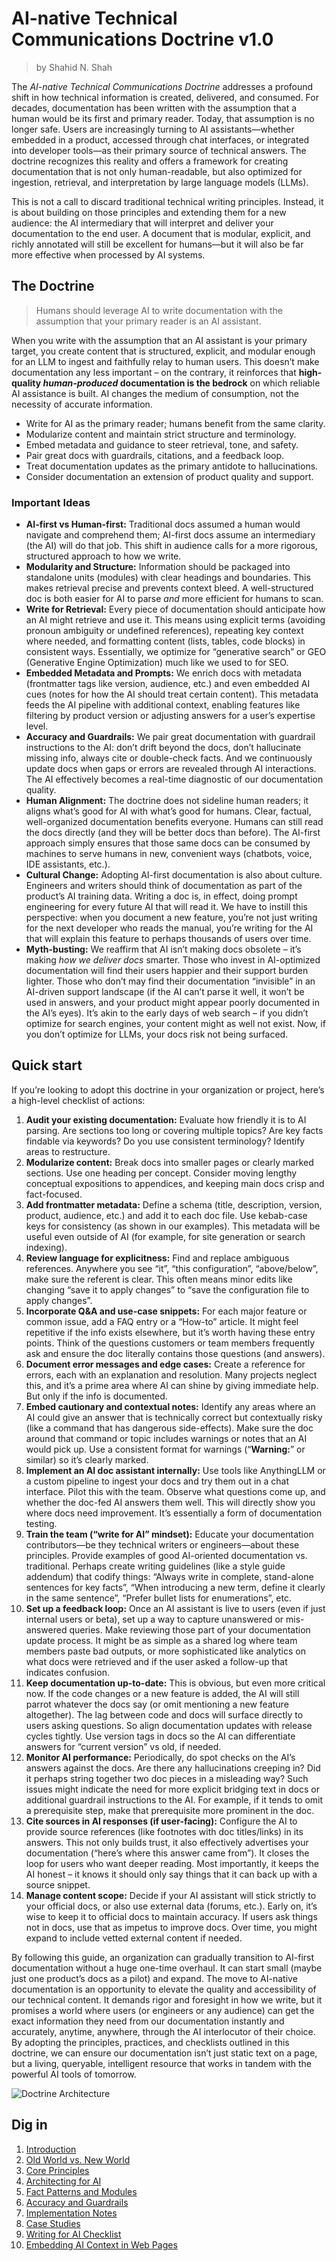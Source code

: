 # AI-native Technical Communications Doctrine v1.0

> by Shahid N. Shah

The _AI-native Technical Communications Doctrine_ addresses a profound shift in how technical information is created, delivered, and consumed. For decades, documentation has been written with the assumption that a human would be its first and primary reader. Today, that assumption is no longer safe. Users are increasingly turning to AI assistants—whether embedded in a product, accessed through chat interfaces, or integrated into developer tools—as their primary source of technical answers. The doctrine recognizes this reality and offers a framework for creating documentation that is not only human-readable, but also optimized for ingestion, retrieval, and interpretation by large language models (LLMs).

This is not a call to discard traditional technical writing principles. Instead, it is about building on those principles and extending them for a new audience: the AI intermediary that will interpret and deliver your documentation to the end user. A document that is modular, explicit, and richly annotated will still be excellent for humans—but it will also be far more effective when processed by AI systems.

## The Doctrine

> Humans should leverage AI to write documentation with the assumption that your primary reader is an AI assistant.

When you write with the assumption that an AI assistant is your primary target, you create content that is structured, explicit, and modular enough for an LLM to ingest and faithfully relay to human users. This doesn’t make documentation any less important – on the contrary, it reinforces that **high-quality _human-produced_ documentation is the bedrock** on which reliable AI assistance is built. AI changes the medium of consumption, not the necessity of accurate information.

- Write for AI as the primary reader; humans benefit from the same clarity.
- Modularize content and maintain strict structure and terminology.
- Embed metadata and guidance to steer retrieval, tone, and safety.
- Pair great docs with guardrails, citations, and a feedback loop.
- Treat documentation updates as the primary antidote to hallucinations.
- Consider documentation an extension of product quality and support.

### Important Ideas

* **AI-first vs Human-first:** Traditional docs assumed a human would navigate and comprehend them; AI-first docs assume an intermediary (the AI) will do that job. This shift in audience calls for a more rigorous, structured approach to how we write.
* **Modularity and Structure:** Information should be packaged into standalone units (modules) with clear headings and boundaries. This makes retrieval precise and prevents context bleed. A well-structured doc is both easier for AI to parse *and* more efficient for humans to scan.
* **Write for Retrieval:** Every piece of documentation should anticipate how an AI might retrieve and use it. This means using explicit terms (avoiding pronoun ambiguity or undefined references), repeating key context where needed, and formatting content (lists, tables, code blocks) in consistent ways. Essentially, we optimize for “generative search” or GEO (Generative Engine Optimization) much like we used to for SEO.
* **Embedded Metadata and Prompts:** We enrich docs with metadata (frontmatter tags like version, audience, etc.) and even embedded AI cues (notes for how the AI should treat certain content). This metadata feeds the AI pipeline with additional context, enabling features like filtering by product version or adjusting answers for a user’s expertise level.
* **Accuracy and Guardrails:** We pair great documentation with guardrail instructions to the AI: don’t drift beyond the docs, don’t hallucinate missing info, always cite or double-check facts. And we continuously update docs when gaps or errors are revealed through AI interactions. The AI effectively becomes a real-time diagnostic of our documentation quality.
* **Human Alignment:** The doctrine does not sideline human readers; it aligns what’s good for AI with what’s good for humans. Clear, factual, well-organized documentation benefits everyone. Humans can still read the docs directly (and they will be better docs than before). The AI-first approach simply ensures that those same docs can be consumed by machines to serve humans in new, convenient ways (chatbots, voice, IDE assistants, etc.).
* **Cultural Change:** Adopting AI-first documentation is also about culture. Engineers and writers should think of documentation as part of the product’s AI training data. Writing a doc is, in effect, doing prompt engineering for every future AI that will read it. We have to instill this perspective: when you document a new feature, you’re not just writing for the next developer who reads the manual, you’re writing for the AI that will explain this feature to perhaps thousands of users over time.
* **Myth-busting:** We reaffirm that AI isn’t making docs obsolete – it’s making *how we deliver docs* smarter. Those who invest in AI-optimized documentation will find their users happier and their support burden lighter. Those who don’t may find their documentation “invisible” in an AI-driven support landscape (if the AI can’t parse it well, it won’t be used in answers, and your product might appear poorly documented in the AI’s eyes). It’s akin to the early days of web search – if you didn’t optimize for search engines, your content might as well not exist. Now, if you don’t optimize for LLMs, your docs risk not being surfaced.

## **Quick start**

If you’re looking to adopt this doctrine in your organization or project, here’s a high-level checklist of actions:

1. **Audit your existing documentation:** Evaluate how friendly it is to AI parsing. Are sections too long or covering multiple topics? Are key facts findable via keywords? Do you use consistent terminology? Identify areas to restructure.
2. **Modularize content:** Break docs into smaller pages or clearly marked sections. Use one heading per concept. Consider moving lengthy conceptual expositions to appendices, and keeping main docs crisp and fact-focused.
3. **Add frontmatter metadata:** Define a schema (title, description, version, product, audience, etc.) and add it to each doc file. Use kebab-case keys for consistency (as shown in our examples). This metadata will be useful even outside of AI (for example, for site generation or search indexing).
4. **Review language for explicitness:** Find and replace ambiguous references. Anywhere you see “it”, “this configuration”, “above/below”, make sure the referent is clear. This often means minor edits like changing “save it to apply changes” to “save the configuration file to apply changes”.
5. **Incorporate Q\&A and use-case snippets:** For each major feature or common issue, add a FAQ entry or a “How-to” article. It might feel repetitive if the info exists elsewhere, but it’s worth having these entry points. Think of the questions customers or team members frequently ask and ensure the doc literally contains those questions (and answers).
6. **Document error messages and edge cases:** Create a reference for errors, each with an explanation and resolution. Many projects neglect this, and it’s a prime area where AI can shine by giving immediate help. But only if the info is documented.
7. **Embed cautionary and contextual notes:** Identify any areas where an AI could give an answer that is technically correct but contextually risky (like a command that has dangerous side-effects). Make sure the doc around that command or topic includes warnings or notes that an AI would pick up. Use a consistent format for warnings (“**Warning:**” or similar) so it’s clearly marked.
8. **Implement an AI doc assistant internally:** Use tools like AnythingLLM or a custom pipeline to ingest your docs and try them out in a chat interface. Pilot this with the team. Observe what questions come up, and whether the doc-fed AI answers them well. This will directly show you where docs need improvement. It’s essentially a form of documentation testing.
9. **Train the team (“write for AI” mindset):** Educate your documentation contributors—be they technical writers or engineers—about these principles. Provide examples of good AI-oriented documentation vs. traditional. Perhaps create writing guidelines (like a style guide addendum) that codify things: “Always write in complete, stand-alone sentences for key facts”, “When introducing a new term, define it clearly in the same sentence”, “Prefer bullet lists for enumerations”, etc.
10. **Set up a feedback loop:** Once an AI assistant is live to users (even if just internal users or beta), set up a way to capture unanswered or mis-answered queries. Make reviewing those part of your documentation update process. It might be as simple as a shared log where team members paste bad outputs, or more sophisticated like analytics on what docs were retrieved and if the user asked a follow-up that indicates confusion.
11. **Keep documentation up-to-date:** This is obvious, but even more critical now. If the code changes or a new feature is added, the AI will still parrot whatever the docs say (or omit mentioning a new feature altogether). The lag between code and docs will surface directly to users asking questions. So align documentation updates with release cycles tightly. Use version tags in docs so the AI can differentiate answers for “current version” vs old, if needed.
12. **Monitor AI performance:** Periodically, do spot checks on the AI’s answers against the docs. Are there any hallucinations creeping in? Did it perhaps string together two doc pieces in a misleading way? Such issues might indicate the need for more explicit bridging text in docs or additional guardrail instructions to the AI. For example, if it tends to omit a prerequisite step, make that prerequisite more prominent in the doc.
13. **Cite sources in AI responses (if user-facing):** Configure the AI to provide source references (like footnotes with doc titles/links) in its answers. This not only builds trust, it also effectively advertises your documentation (“here’s where this answer came from”). It closes the loop for users who want deeper reading. Most importantly, it keeps the AI honest – it knows it should only say things that it can back up with a source snippet.
14. **Manage content scope:** Decide if your AI assistant will stick strictly to your official docs, or also use external data (forums, etc.). Early on, it’s wise to keep it to official docs to maintain accuracy. If users ask things not in docs, use that as impetus to improve docs. Over time, you might expand to include vetted external content if needed.

By following this guide, an organization can gradually transition to AI-first documentation without a huge one-time overhaul. It can start small (maybe just one product’s docs as a pilot) and expand. The move to AI-native documentation is an opportunity to elevate the quality and accessibility of our technical content. It demands rigor and foresight in how we write, but it promises a world where users (or engineers or any audience) can get the exact information they need from our documentation instantly and accurately, anytime, anywhere, through the AI interlocutor of their choice. By adopting the principles, practices, and checklists outlined in this doctrine, we can ensure our documentation isn’t just static text on a page, but a living, queryable, intelligent resource that works in tandem with the powerful AI tools of tomorrow.

<img src="doctrine-diagram.drawio.svg" alt="Doctrine Architecture ">

## Dig in

1. [Introduction](introduction.md)
2. [Old World vs. New World](old-vs-new-world.md)
3. [Core Principles](core-principles.md)
4. [Architecting for AI](architecting-for-ai.md)
5. [Fact Patterns and Modules](fact-patterns-and-modules.md)
6. [Accuracy and Guardrails](accuracy-and-guardrails.md)
7. [Implementation Notes](implementation-notes.md)
8. [Case Studies](case-studies.md)
9. [Writing for AI Checklist](writing-for-ai-checklist.md)
10. [Embedding AI Context in Web Pages](./embedding-ai-context-in-webpages.md)